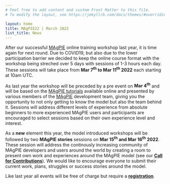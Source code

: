 ```yaml
---
# Feel free to add content and custom Front Matter to this file.
# To modify the layout, see https://jekyllrb.com/docs/themes/#overriding-theme-defaults

layout: home
title: MAgPIE22 | March 2022
list_title: News
---
```


After our successful [MAgPIE] online training workshop last year, it is time again for next round. Due to COVID19, but also due to the lower participation barrier we decided to keep the online course format with the workshop being streched over 5 days with sessions of 1-3 hours each day. These sessions will take place from **Mar 7<sup>th</sup> to Mar 11<sup>th</sup> 2022** each starting at 10am UTC.

As last year the workshop will be preceded by a pre event on **Mar 4<sup>th</sup>** and will be based on the [MAgPIE tutorials] available online and presented by various members of the [MAgPIE] development team, giving you the opportunity to not only getting to know the model but also the team behind it. Sessions will address different levels of experience from absolute beginners to more experienced MAgPIE users and participants are encouraged to select sessions based on their own experience level and interest.

As a **new** element this year, the model introduced workshops will be followed by two **MAgPIE stories** sessions on **Mar 15<sup>th</sup> and Mar 16<sup>th</sup> 2022**. These session will address the continously increasing community of MAgPIE developers and users around the world by creating a room to present own work and experiences around the MAgPIE model (see our **[Call for Contributions]**). We would like to encourage everyone to submit their current work, plans, struggles or success stories around the model.

Like last year all events will be free of charge but require a **[registration]**.

<br/>

[PIK]: https://pik-potsdam.de
[MAgPIE]: https://github.com/magpiemodel/magpie
[MAgPIE tutorials]: ../../../tutorials
[Call for Contributions]:magpie22/stories/call
[registration]:magpie22/register
